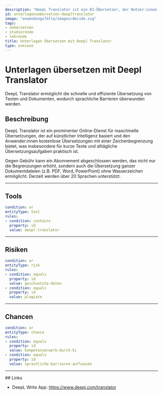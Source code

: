```yaml
---
description: "DeepL Translator ist ein KI-Übersetzer, der Nutzer:innen beim Übersetzen von Texten unterstützt."
id: unterlagenuebersetzen-deepltranslator
image: "anwendungsfälle/images/decide.svg"
tags:
- uebersetzen
- studierende
- lehrende
title: Unterlagen Übersetzen mit Deepl Translator
type: usecase
---
```



# Unterlagen übersetzen mit Deepl Translator

DeepL Translator ermöglicht die schnelle und effiziente Übersetzung von Texten und Dokumenten, wodurch sprachliche Barrieren überwunden werden.


## Beschreibung

DeepL Translator ist ein prominenter Online-Dienst für maschinelle Übersetzungen, der auf künstlicher Intelligenz basiert und den Anwender:innen kostenlose Übersetzungen mit einer Zeichenbegrenzung bietet, was insbesondere für kurze Texte und alltägliche Übersetzungsaufgaben praktisch ist. 

Gegen Gebühr kann ein Abonnement abgeschlossen werden, das nicht nur die Begrenzungen erhöht, sondern auch die Übersetzung ganzer Dokumentdateien (z.B. PDF, Word, PowerPoint) ohne Wasserzeichen ermöglicht. Derzeit werden über 20 Sprachen unterstützt.

          
---


## Tools 

```yaml
condition: or
entityType: tool
rules:
- condition: contains
  property: id
  value: deepl-translator
```


---


## Risiken


```yaml
condition: or
entityType: risk
rules:
- condition: equals
  property: id
  value: geschuetzte-daten
- condition: equals
  property: id
  value: plagiate
```


---


## Chancen

```yaml
condition: or
entityType: chance
rules:
- condition: equals
  property: id
  value: kompetenzerwerb-durch-ki
- condition: equals
  property: id
  value: sprachliche-barrieren-aufloesen
```


---


## Links

- DeepL Write App: https://www.deepl.com/translator


